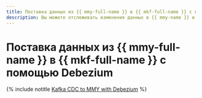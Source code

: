 ```yaml
---
title: Поставка данных из {{ mmy-full-name }} в {{ mkf-full-name }} с помощью Debezium
description: Вы можете отслеживать изменения данных в {{ mmy-name }} и отправлять их в {{ mkf-name }} с помощью технологии Change Data Capture (CDC).
---
```


# Поставка данных из {{ mmy-full-name }} в {{ mkf-full-name }} с помощью Debezium

{% include notitle [Kafka CDC to MMY with Debezium](../../_tutorials/dataplatform/debezium-mmy.md) %}
